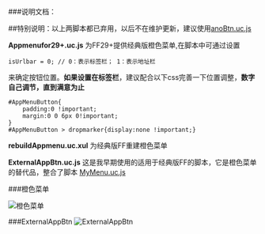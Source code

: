 ###说明文档：

##特别说明：以上两脚本都已弃用，以后不在维护更新，建议使用[anoBtn.uc.js](https://github.com/feiruo/userChromeJS/tree/master/anoBtn)

**Appmenufor29+.uc.js** 为FF29+提供经典版橙色菜单,在脚本中可通过设置

	isUrlbar = 0; // 0：表示标签栏； 1：表示地址栏
来确定按钮位置。**如果设置在标签栏**，建议配合以下css完善一下位置调整，**数字自己调节，直到满意为止**

	#AppMenuButton{
    	padding:0 !important;
    	margin:0 0 6px 0!important;
	}
	#AppMenuButton > dropmarker{display:none !important;}

**rebuildAppmenu.uc.xul** 为经典版FF重建橙色菜单

**ExternalAppBtn.uc.js** 这是我早期使用的适用于经典版FF的脚本，它是橙色菜单的替代品，整合了脚本 [MyMenu.uc.js](https://github.com/defpt/userChromeJs/blob/master/MyMenu.uc.js) 

###橙色菜单

![橙色菜单](https://github.com/defpt/userChromeJs/blob/master/Appmenu/Appmenu.png?raw=true)

###ExternalAppBtn
![ExternalAppBtn](https://github.com/defpt/userChromeJs/blob/master/Picture/ExternalAppBtn.png?raw=true)